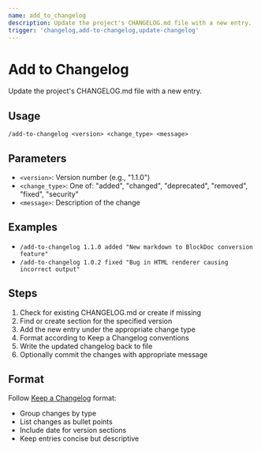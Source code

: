 ```yaml
---
name: add_to_changelog
description: Update the project's CHANGELOG.md file with a new entry.
trigger: 'changelog,add-to-changelog,update-changelog'
---
```


# Add to Changelog

Update the project's CHANGELOG.md file with a new entry.

## Usage

`/add-to-changelog <version> <change_type> <message>`

## Parameters

- `<version>`: Version number (e.g., "1.1.0")
- `<change_type>`: One of: "added", "changed", "deprecated", "removed", "fixed", "security"
- `<message>`: Description of the change

## Examples

- `/add-to-changelog 1.1.0 added "New markdown to BlockDoc conversion feature"`
- `/add-to-changelog 1.0.2 fixed "Bug in HTML renderer causing incorrect output"`

## Steps

1. Check for existing CHANGELOG.md or create if missing
2. Find or create section for the specified version
3. Add the new entry under the appropriate change type
4. Format according to Keep a Changelog conventions
5. Write the updated changelog back to file
6. Optionally commit the changes with appropriate message

## Format

Follow [Keep a Changelog](https://keepachangelog.com) format:

- Group changes by type
- List changes as bullet points
- Include date for version sections
- Keep entries concise but descriptive
